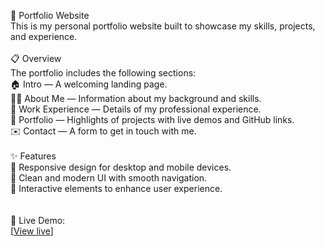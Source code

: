 🎨 Portfolio Website
<br>
This is my personal portfolio website built to showcase my skills, projects, and experience.
<br>
<br>
📋 Overview
<br>
The portfolio includes the following sections:
<br>
🏠 Intro — A welcoming landing page.
<br>
👩‍💻 About Me — Information about my background and skills.
<br>
💼 Work Experience — Details of my professional experience.
<br>
📂 Portfolio — Highlights of projects with live demos and GitHub links.
<br>
✉️ Contact — A form to get in touch with me.
<br>
<br>
✨ Features
<br>
📱 Responsive design for desktop and mobile devices.
<br>
🎨 Clean and modern UI with smooth navigation.
<br>
🚀 Interactive elements to enhance user experience.
<br>
<br>
<br>
🚀 Live Demo:
<br>
[[View live](https://nehamehar.github.io/)]
<br>
